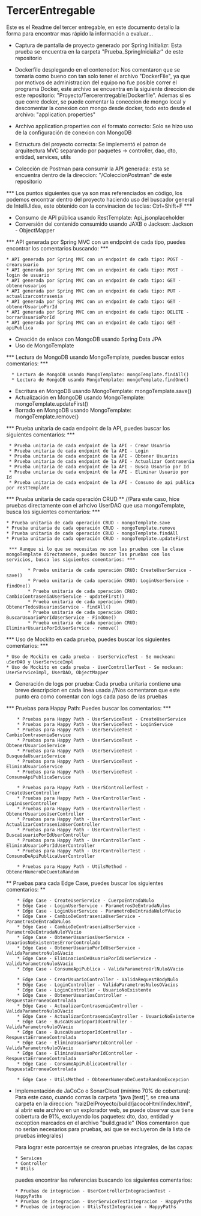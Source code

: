 # TercerEntregable

Este es el Readme del tercer entregable, en este documento detallo la forma para encontrar mas rápido la información a evaluar...

* Captura de pantalla de proyecto generado por Spring Initializr: Esta prueba se encuentra en la carpeta "Prueba_SpringInicializr" de este repositorio
* Dockerfile desplegando en el contenedor: Nos comentaron que se tomaria como bueno con tan solo tener el archivo "DockerFile", 
  ya que por motivos de administracion del equipo no fue posible correr el programa Docker, este archivo se encuentra en la siguiente direccion de este repositorio: 
  "Proyecto/Tercerentregable/Dockerfile".
  Ademas si es que corre docker, se puede comentar la coneccion de mongo local y descomentar la conexion con mongo desde docker, todo esto desde el archivo:
  "application.properties"
  
* Archivo application.properties con el formato correcto: Solo se hizo uso de la configuración de conexion con MongoDB
* Estructura del proyecto correcta: Se implementó el patron de arquitectura MVC separando por paquetes -> controller, dao, dto, entidad, services, utils
* Colección de Postman para consumir la API generada: esta se encuentra dentro de la direccion: "/ColeccionPostman" de este repositorio

*** Los puntos siguientes que ya son mas referenciados en código, los podemos encontrar dentro del proyecto haciendo uso del buscador general de IntelliJIdea,
 este obtenido con la convinacion de teclas: Ctrl+Shift+F ***
 
  * Consumo de API pública usando RestTemplate: Api_jsonplaceholder
  * Conversión del contenido consumido usando JAXB o Jackson: Jackson - ObjectMapper
 
 *** API generada por Spring MVC con un endpoint de cada tipo, puedes encontrar los comentarios buscando: ***
 
    * API generada por Spring MVC con un endpoint de cada tipo: POST - crearusuario
    * API generada por Spring MVC con un endpoint de cada tipo: POST - login de usuario
    * API generada por Spring MVC con un endpoint de cada tipo: GET - obtenerusuarios
    * API generada por Spring MVC con un endpoint de cada tipo: PUT - actualizarcontrasenia
    * API generada por Spring MVC con un endpoint de cada tipo: GET - obtenerUsuarioPorId
    * API generada por Spring MVC con un endpoint de cada tipo: DELETE - borrarUsuarioPorId
    * API generada por Spring MVC con un endpoint de cada tipo: GET - apiPublica
    
 * Creación de enlace con MongoDB usando Spring Data JPA
 * Uso de MongoTemplate
 
 *** Lectura de MongoDB usando MongoTemplate, puedes buscar estos comentarios: ***
 
      * Lectura de MongoDB usando MongoTemplate: mongoTemplate.findAll()
      * Lectura de MongoDB usando MongoTemplate: mongoTemplate.findOne()
      
 * Escritura en MongoDB usando MongoTemplate: mongoTemplate.save()
 * Actualización en MongoDB usando MongoTemplate: mongoTemplate.updateFirst()
 * Borrado en MongoDB usando MongoTemplate: mongoTemplate.remove()
 
 *** Prueba unitaria de cada endpoint de la API, puedes buscar los siguientes comentarios: ***
 
     * Prueba unitaria de cada endpoint de la API - Crear Usuario
     * Prueba unitaria de cada endpoint de la API - Login
     * Prueba unitaria de cada endpoint de la API - Obtener Usuarios
     * Prueba unitaria de cada endpoint de la API - Actualizar Contrasenia
     * Prueba unitaria de cada endpoint de la API - Busca Usuario por Id
     * Prueba unitaria de cada endpoint de la API - Eliminar Usuario por Id
     * Prueba unitaria de cada endpoint de la API - Consumo de api publica por restTemplate
 
 *** Prueba unitaria de cada operación CRUD ** //Para este caso, hice pruebas directamente con el arhcivo UserDAO que usa mongoTemplate, busca los siguientes       comentarios: ***
 
    * Prueba unitaria de cada operación CRUD - mongoTemplate.save
    * Prueba unitaria de cada operación CRUD - mongoTemplate.remove
    * Prueba unitaria de cada operación CRUD - mongoTemplate.findAll
    * Prueba unitaria de cada operación CRUD - mongoTemplate.updateFirst
    
     *** Aunque si lo que se necesitas no son las pruebas con la clase mongoTemplate directamente, puedes buscar las pruebas con los servicios, busca los siguientes comentarios: ***
     
            * Prueba unitaria de cada operación CRUD: CreateUserService - save()
            * Prueba unitaria de cada operación CRUD: LoginUserService - findOne()
            * Prueba unitaria de cada operación CRUD: CambioContraseniaUserService - updateFirst()
            * Prueba unitaria de cada operación CRUD: ObtenerTodosUsuariosService - findAll()
            * Prueba unitaria de cada operación CRUD: BuscarUsuarioPorIdUserService - FindOne()
            * Prueba unitaria de cada operación CRUD: EliminarUsuarioPorIdUserService - remove()
 
 *** Uso de Mockito en cada prueba, puedes buscar los siguientes comentarios: ***
 
    * Uso de Mockito en cada prueba - UserServiceTest - Se mockean: uSerDAO y UserServiceImpl
    * Uso de Mockito en cada prueba - UserControllerTest - Se mockean: UserServiceImpl, UserDAO, ObjectMapper
 
 * Generación de logs por prueba: Cada prueba unitaria contiene una breve descripcion en cada linea usada //Nos comentaron que este punto era como comentar con logs                                                                                                                cada paso de las pruebas
 
 *** Pruebas para Happy Path: Puedes buscar los comentarios: ***
 
        * Pruebas para Happy Path - UserServiceTest - CreateUserService
        * Pruebas para Happy Path - UserServiceTest - LoginService
        * Pruebas para Happy Path - UserServiceTest - CambioContraseniaService
        * Pruebas para Happy Path - UserServiceTest - ObtenerUsuariosService
        * Pruebas para Happy Path - UserServiceTest - BusquedaUsuarioService
        * Pruebas para Happy Path - UserServiceTest - EliminaUsuarioService
        * Pruebas para Happy Path - UserServiceTest - ConsumeApiPublicaService

        * Pruebas para Happy Path - UserSControllerTest - CreateUserController
        * Pruebas para Happy Path - UserControllerTest - LoginUserController
        * Pruebas para Happy Path - UserControllerTest - ObtenerUsuariosUserController
        * Pruebas para Happy Path - UserControllerTest - ActualizarContraseniaUserController
        * Pruebas para Happy Path - UserControllerTest - BuscaUsuarioPorIdUserController
        * Pruebas para Happy Path - UserControllerTest - EliminaUsuarioPorIdUserController
        * Pruebas para Happy Path - UserControllerTest - ConsumoDeApiPublicaUserController
        
        * Pruebas para Happy Path - UtilsMethod - ObtenerNumeroDeCuentaRandom
 
 ** Pruebas para cada Edge Case, puedes buscar los siguientes comentarios: **
 
        * Edge Case - CreateUserService - CuerpoEntradaNulo
        * Edge Case - LoginUserService - ParametrosDeEntradaNulos
        * Edge Case - LoginUserService - ParametroDeEntradaNuloYVacio
        * Edge Case - CambioDeContraseniaUserService - ParametrosDeEntradaNulos
        * Edge Case - CambioDeContraseniaUserService - ParametroDeEntradaNuloYVacio
        * Edge Case - ObtenerUsuariosUserService - UsuariosNoExistentesErrorControlado
        * Edge Case - ObtenerUsuarioPorIdUserService - ValidaParametroNulo&Vacio
        * Edge Case - EliminacionDeUsuarioPorIdUserService - ValidaParametroNulo&Vacio
        * Edge Case - ConsumeApiPublica - ValidaParametroUrlNulo&Vacio

        * Edge Case - CrearUsuarioController - ValidaRequestBodyNulo
        * Edge Case - LoginController - ValidaParametrosNulosOVacios
        * Edge Case - LoginController - UsuarioNoExistente
        * Edge Case - ObtenerUsuariosController - RespuestaErroneaControlada
        * Edge Case - ActualizarContraseniaController - ValidaParametroNuloOVacio
        * Edge Case - ActualizarContraseniaController - UsuarioNoExistente
        * Edge Case - BuscaUsuarioporIdController - ValidaParametroNuloOVacio
        * Edge Case - BuscaUsuarioporIdController - RespuestaErroneaControlada
        * Edge Case - EliminaUsuarioPorIdController - ValidaParametroNuloOVacio
        * Edge Case - EliminaUsuarioPorIdController - RespuestaErroneaControlada
        * Edge Case - ConsumeApiPublicaController - RespuestaErroneaControlada
        
        * Edge Case - UtilsMethod - ObtenerNumeroDeCuentaRandomExcepcion
        
* Implementación de JaCoCo o SonarCloud (mínimo 70% de cobertura): Para este caso, cuando corras la carpeta "java [test]", se crea una carpeta en la direccion: "raizDelProyecto/build/jacocoHtml/index.html", al abrir este archivo en un explorador web, se puede observar que tiene cobertura de 91%, excluyendo los paquetes: dto, dao, entidad y exception marcados en el archivo "build.gradle" (Nos comentaron que no serían necesarios para pruebas, asi que se excluyeron de la lista de pruebas integrales)
    
    Para lograr este porcentaje se crearon pruebas integrales, de las capas:
    
      * Services
      * Controller
      * Utils
      
    puedes encontrar las referencias buscando los siguientes comentarios:
    
      * Pruebas de integracion - UserControllerIntegracionTest - HappyPaths
      * Pruebas de integracion - UserServiceTestIntegracion - HappyPaths
      * Pruebas de integracion - UtilsTestIntegracion - HappyPaths
